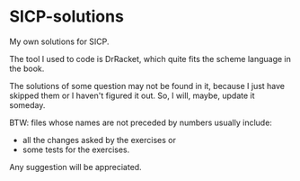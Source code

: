 # SICP-solutions
My own solutions for SICP.

The tool I used to code is DrRacket, which quite fits the scheme language in the book.

The solutions of some question may not be found in it, because I just have skipped them or I haven't figured it out. So, I will, maybe, update it someday.

BTW: files whose names are not preceded by numbers usually include:
- all the changes asked by the exercises or
- some tests for the exercises.

Any suggestion will be appreciated.
